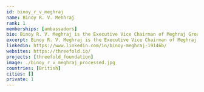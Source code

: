 ```yaml
---
id: binoy_r_v_meghraj
name: Binoy R. V. Mehhraj
rank: 1
memberships: [ambassadors]
bio: Binoy R. V. Meghraj is the Executive Vice Chairman of Meghraj Group, an investment banking advisory, fiduciary services and infrastructure consulting organisation headquartered in London, with offices in Europe, Asia and Africa, that looks after more than USD 15 billion in client assets. Binoy is responsible for the Group's strategy, investment banking advisory businesses and new business initiatives, and he has particular experience advising Japanese multinational companies on acquisitions and partnerships overseas. Binoy was born in London, and is now based between Dubai and Tokyo. He is a Trustee of two family charitable trutst focused on education and healthcare. He has an Honours Degree in Commerce and Accounting from the University of Birmingham, and an MBA with distinction from London Business School. Ambassador fell in love with Threefold I believe in the TFF project because it is addressing fundamental challenges to the growth in data requirements through a green ecosystem, which combines a crypto currency backed by an efficient, distributed, less power hungry data network. It provides an innovative solution to the challenges, and believes in important principles including education and equality, benefits to the environment and that a currency should be backed by tangible assets.
excerpt: Binoy R. V. Meghraj is the Executive Vice Chairman of Meghraj Group, an investment banking advisory. 
linkedin: https://www.linkedin.com/in/binoy-meghraj-19146b/
websites: https://threefold.io/
projects: [threefold_foundation]
image: ./binoy_r_v_meghraj_processed.jpg
countries: [British]
cities: []
private: 1
---
```

